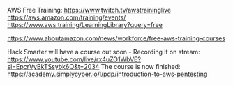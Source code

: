
AWS Free Training:
https://www.twitch.tv/awstraininglive
https://aws.amazon.com/training/events/
https://www.aws.training/LearningLibrary?query=free

https://www.aboutamazon.com/news/workforce/free-aws-training-courses

Hack Smarter will have a course out soon - Recording it on stream:
https://www.youtube.com/live/rx4uZO1WbVE?si=EpcrVyBkTSsybk6Q&t=2034
The course is now finished:
https://academy.simplycyber.io/l/pdp/introduction-to-aws-pentesting


